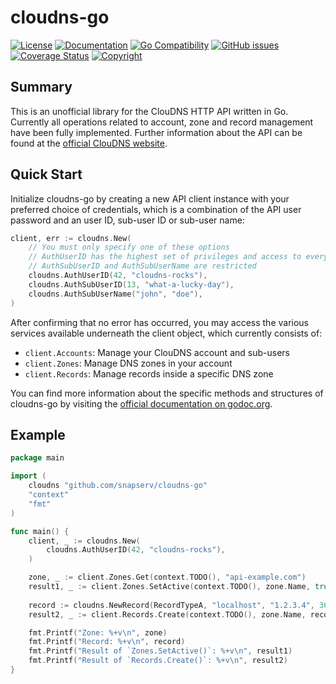 # cloudns-go

[![License](https://img.shields.io/badge/license-GPL--3.0+-blue.svg)](https://github.com/snapserv/cloudns-go/LICENSE.txt)
[![Documentation](http://img.shields.io/badge/docs-godoc.org-blue.svg)](https://godoc.org/github.com/snapserv/cloudns-go)
[![Go Compatibility](https://img.shields.io/badge/golang-1.13-brightgreen.svg)](#)
[![GitHub issues](https://img.shields.io/github/issues/snapserv/cloudns-go.svg)](https://github.com/snapserv/cloudns-go/issues)
[![Coverage Status](https://coveralls.io/repos/github/snapserv/cloudns-go/badge.svg?branch=master)](https://coveralls.io/github/snapserv/cloudns-go?branch=master)
[![Copyright](https://img.shields.io/badge/copyright-Pascal_Mathis-lightgrey.svg)](#)

## Summary
This is an unofficial library for the ClouDNS HTTP API written in Go. Currently all operations related to account,
zone and record management have been fully implemented. Further information about the API can be found at the
 [official ClouDNS website](https://www.cloudns.net/).

## Quick Start
Initialize cloudns-go by creating a new API client instance with your preferred choice of credentials, which is a
combination of the API user password and an user ID, sub-user ID or sub-user name:

```go
client, err := cloudns.New(
    // You must only specify one of these options
    // AuthUserID has the highest set of privileges and access to everything
    // AuthSubUserID and AuthSubUserName are restricted
    cloudns.AuthUserID(42, "cloudns-rocks"),
    cloudns.AuthSubUserID(13, "what-a-lucky-day"),
    cloudns.AuthSubUserName("john", "doe"),
)
```

After confirming that no error has occurred, you may access the various services available underneath the client object,
which currently consists of:

- `client.Accounts`: Manage your ClouDNS account and sub-users
- `client.Zones`: Manage DNS zones in your account
- `client.Records`: Manage records inside a specific DNS zone

You can find more information about the specific methods and structures of cloudns-go by visiting the
[official documentation on godoc.org](https://godoc.org/github.com/snapserv/cloudns-go). 


## Example
```go
package main

import (
	cloudns "github.com/snapserv/cloudns-go"
	"context"
	"fmt"
)

func main() {
    client, _ := cloudns.New(
        cloudns.AuthUserID(42, "cloudns-rocks"),
    )

    zone, _ := client.Zones.Get(context.TODO(), "api-example.com")
    result1, _ := client.Zones.SetActive(context.TODO(), zone.Name, true)
    
    record := cloudns.NewRecord(RecordTypeA, "localhost", "1.2.3.4", 3600)
    result2, _ := client.Records.Create(context.TODO(), zone.Name, record)

    fmt.Printf("Zone: %+v\n", zone)
    fmt.Printf("Record: %+v\n", record)
    fmt.Printf("Result of `Zones.SetActive()`: %+v\n", result1)
    fmt.Printf("Result of `Records.Create()`: %+v\n", result2)
}
```

